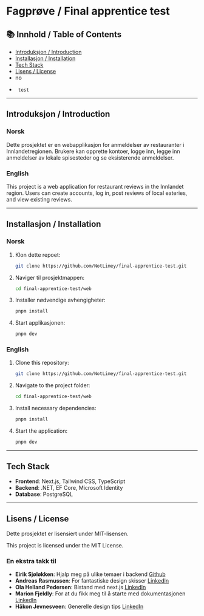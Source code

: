 # Fagprøve / Final apprentice test

## 📚 Innhold / Table of Contents
-  [Introduksjon / Introduction](#introduksjon--introduction)
-  [Installasjon / Installation](#installasjon--installation)
-  [Tech Stack](#tech-stack)
-  [Lisens / License](#lisens--license)
-  no
-      test

-----

## Introduksjon / Introduction
### Norsk
Dette prosjektet er en webapplikasjon for anmeldelser av restauranter i Innlandetregionen. Brukere kan opprette kontoer, logge inn, legge inn anmeldelser av lokale spisesteder og se eksisterende anmeldelser.

### English
This project is a web application for restaurant reviews in the Innlandet region. Users can create accounts, log in, post reviews of local eateries, and view existing reviews.

-----

## Installasjon / Installation
### Norsk
1. Klon dette repoet:
    ```sh
    git clone https://github.com/NotLimey/final-apprentice-test.git
    ```
2. Naviger til prosjektmappen:
    ```sh
    cd final-apprentice-test/web
    ```
3. Installer nødvendige avhengigheter:
    ```sh
    pnpm install
    ```
4. Start applikasjonen:
    ```sh
    pnpm dev
    ```

### English
1. Clone this repository:
    ```sh
    git clone https://github.com/NotLimey/final-apprentice-test.git
    ```
2. Navigate to the project folder:
    ```sh
    cd final-apprentice-test/web
    ```
3. Install necessary dependencies:
    ```sh
    pnpm install
    ```
4. Start the application:
    ```sh
    pnpm dev
    ```

-----

## Tech Stack
-  **Frontend**: Next.js, Tailwind CSS, TypeScript
-  **Backend**: .NET, EF Core, Microsoft Identity
-  **Database**: PostgreSQL

-----

## Lisens / License
Dette prosjektet er lisensiert under MIT-lisensen.

This project is licensed under the MIT License.

### En ekstra takk til
- **Eirik Sjøløkken**: Hjalp meg på ulike temaer i backend [Github](https://github.com/Eiromplays) <br/>
- **Andreas Rasmussen**: For fantastiske design skisser [LinkedIn](https://www.linkedin.com/in/andreasrasmuss1/) <br/>
- **Ola Helland Pedersen**: Bistand med next.js [LinkedIn](https://www.linkedin.com/in/ola-helland-pedersen-94268489/) <br/>
- **Marion Fjeldly**: For at du fikk meg til å starte med dokumentasjonen [LinkedIn](https://www.linkedin.com/in/marionfjeldly/) <br />
- **Håkon Jevnesveen**: Generelle design tips [LinkedIn](https://www.linkedin.com/in/hakonjj/)

